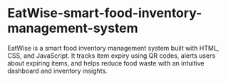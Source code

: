 # EatWise-smart-food-inventory-management-system
EatWise is a smart food inventory management system built with HTML, CSS, and JavaScript. It tracks item expiry using QR codes, alerts users about expiring items, and helps reduce food waste with an intuitive dashboard and inventory insights.
